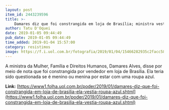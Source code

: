 ```yaml
---
layout: post
item_id: 2443239596
title: >-
    Damares diz que foi constrangida em loja de Brasília; ministra vestia roupa azul
author: Tatu D'Oquei
date: 2019-01-05 09:44:49
pub_date: 2019-01-05 09:44:49
time_added: 2019-01-04 15:57:00
category: resistimos
image: https://f.i.uol.com.br/fotografia/2019/01/04/15466282935c2facc587a1f_1546628293_3x2_rt.jpg
---
```


A ministra da Mulher, Família e Direitos Humanos, Damares Alves, disse por meio de nota que foi constrangida por vendedor em loja de Brasília. Ela teria sido questionada se é menino ou menina por estar com uma roupa azul.

**Link:** [https://www1.folha.uol.com.br/poder/2019/01/damares-diz-que-foi-constrangida-em-loja-de-brasilia-ela-vestia-roupa-azul.shtml](https://www1.folha.uol.com.br/poder/2019/01/damares-diz-que-foi-constrangida-em-loja-de-brasilia-ela-vestia-roupa-azul.shtml)

